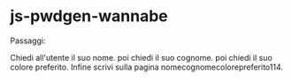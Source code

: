 # js-pwdgen-wannabe

Passaggi:

Chiedi all'utente il suo nome.
poi chiedi il suo cognome.
poi chiedi il suo colore preferito.
Infine scrivi sulla pagina nomecognomecolorepreferito114.